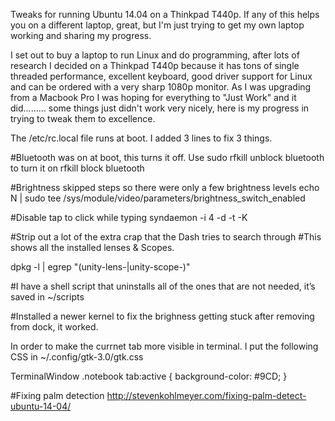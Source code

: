 Tweaks for running Ubuntu 14.04 on a Thinkpad T440p. If any of this helps you on a different laptop, great, but I'm just trying to get my own laptop working and sharing my progress.

I set out to buy a laptop to run Linux and do programming, after lots of research I decided on a Thinkpad T440p because it has tons of single threaded performance, excellent keyboard, good driver support for Linux and can be ordered with a very sharp 1080p monitor. As I was upgrading from a Macbook Pro I was hoping for everything to "Just Work" and it did......... some things just didn't work very nicely, here is my progress in trying to tweak them to excellence.

The /etc/rc.local file runs at boot. I added 3 lines to fix 3 things.

#Bluetooth was on at boot, this turns it off. Use sudo rfkill unblock bluetooth to turn it on
rfkill block bluetooth

#Brightness skipped steps so there were only a few brightness levels
echo N | sudo tee /sys/module/video/parameters/brightness_switch_enabled

#Disable tap to click while typing
syndaemon -i 4 -d -t -K

#Strip out a lot of the extra crap that the Dash tries to search through
#This shows all the installed lenses & Scopes.

dpkg -l | egrep "(unity-lens-|unity-scope-)"

#I have a shell script that uninstalls all of the ones that are not needed, it’s saved in ~/scripts

#Installed a newer kernel to fix the brighness getting stuck after removing from dock, it worked.

In order to make the currnet tab more visible in terminal. I put the following CSS in ~/.config/gtk-3.0/gtk.css

TerminalWindow .notebook tab:active {
    background-color: #9CD;
}

#Fixing palm detection http://stevenkohlmeyer.com/fixing-palm-detect-ubuntu-14-04/